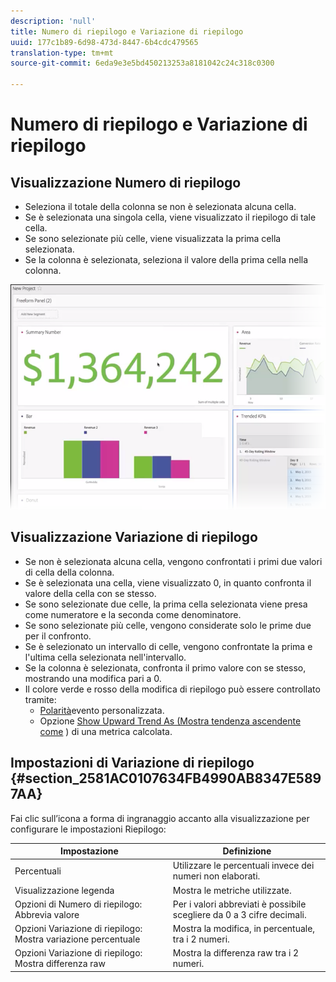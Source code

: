 ```yaml
---
description: 'null'
title: Numero di riepilogo e Variazione di riepilogo
uuid: 177c1b89-6d98-473d-8447-6b4cdc479565
translation-type: tm+mt
source-git-commit: 6eda9e3e5bd450213253a8181042c24c318c0300

---
```



# Numero di riepilogo e Variazione di riepilogo

## Visualizzazione Numero di riepilogo

* Seleziona il totale della colonna se non è selezionata alcuna cella.
* Se è selezionata una singola cella, viene visualizzato il riepilogo di tale cella.
* Se sono selezionate più celle, viene visualizzata la prima cella selezionata.
* Se la colonna è selezionata, seleziona il valore della prima cella nella colonna.

![](assets/summary-number.png)

## Visualizzazione Variazione di riepilogo

* Se non è selezionata alcuna cella, vengono confrontati i primi due valori di cella della colonna.
* Se è selezionata una cella, viene visualizzato 0, in quanto confronta il valore della cella con se stesso.
* Se sono selezionate due celle, la prima cella selezionata viene presa come numeratore e la seconda come denominatore.
* Se sono selezionate più celle, vengono considerate solo le prime due per il confronto.
* Se è selezionato un intervallo di celle, vengono confrontate la prima e l&#39;ultima cella selezionata nell&#39;intervallo.
* Se la colonna è selezionata, confronta il primo valore con se stesso, mostrando una modifica pari a 0.
* Il colore verde e rosso della modifica di riepilogo può essere controllato tramite:
   * [Polarità](https://marketing.adobe.com/resources/help/it_IT/reference/success_event.html)evento personalizzata.
   * Opzione [Show Upward Trend As (Mostra tendenza ascendente come](https://marketing.adobe.com/resources/help/it_IT/analytics/calcmetrics/cm_build_metrics.html) ) di una metrica calcolata.

## Impostazioni di Variazione di riepilogo {#section_2581AC0107634FB4990AB8347E5897AA}

Fai clic sull’icona a forma di ingranaggio accanto alla visualizzazione per configurare le impostazioni Riepilogo:

| Impostazione | Definizione |
|--- |--- |
| Percentuali | Utilizzare le percentuali invece dei numeri non elaborati. |
| Visualizzazione legenda | Mostra le metriche utilizzate. |
| Opzioni di Numero di riepilogo: Abbrevia valore | Per i valori abbreviati è possibile scegliere da 0 a 3 cifre decimali. |
| Opzioni Variazione di riepilogo: Mostra variazione percentuale | Mostra la modifica, in percentuale, tra i 2 numeri. |
| Opzioni Variazione di riepilogo: Mostra differenza raw | Mostra la differenza raw tra i 2 numeri. |
